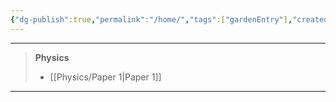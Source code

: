 ```yaml
---
{"dg-publish":true,"permalink":"/home/","tags":["gardenEntry"],"created":"1601-01-01T05:53:00.000+05:53","updated":"2024-12-28T14:51:57.859+05:30"}
---
```


---
> **Physics**
>- [[Physics/Paper 1\|Paper 1]]

---